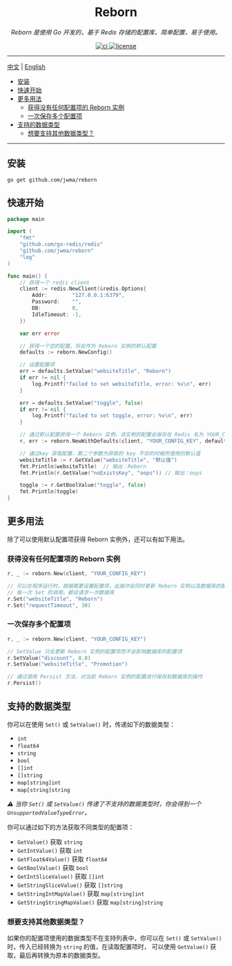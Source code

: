<h1 align="center">
  <br>Reborn<br>
</h1>

<p align="center"><em>Reborn 是使用 Go 开发的，基于 Redis 存储的配置库，简单配置，易于使用。</em></p>
<p align="center">
  <a href="https://github.com/jwma/reborn/workflows/Go/badge.svg?branch=master" target="_blank">
    <img src="https://github.com/jwma/reborn/workflows/Go/badge.svg?branch=master" alt="ci">
  </a>
  <a href="https://img.shields.io/github/license/mashape/apistatus.svg" target="_blank">
      <img src="https://img.shields.io/github/license/mashape/apistatus.svg" alt="license">
  </a>
</p>

---

[中文](README.zh_cn.md "中文") | [English](README.md "English")

* [安装](#安装)
* [快速开始](#快速开始)
* [更多用法](#更多用法)
    * [获得没有任何配置项的 Reborn 实例](#获得没有任何配置项的-reborn-实例)
    * [一次保存多个配置项](#一次保存多个配置项)
* [支持的数据类型](#支持的数据类型)
    * [想要支持其他数据类型？](#想要支持其他数据类型)

---

## 安装
```console
go get github.com/jwma/reborn
```

## 快速开始

```go
package main

import (
	"fmt"
	"github.com/go-redis/redis"
	"github.com/jwma/reborn"
	"log"
)

func main() {
	// 获得一个 redis client
	client := redis.NewClient(&redis.Options{
		Addr:        "127.0.0.1:6379",
		Password:    "",
		DB:          0,
		IdleTimeout: -1,
	})

	var err error

	// 获得一个空的配置，将会作为 Reborn 实例的默认配置
	defaults := reborn.NewConfig()

	// 设置配置项
	err = defaults.SetValue("websiteTitle", "Reborn")
	if err != nil {
		log.Printf("failed to set websiteTitle, error: %v\n", err)
	}

	err = defaults.SetValue("toggle", false)
	if err != nil {
		log.Printf("failed to set toggle, error: %v\n", err)
	}

	// 通过默认配置获得一个 Reborn 实例，该实例的配置会保存在 Redis 名为 YOUR_CONFIG_KEY 的 Hash 中
	r, err := reborn.NewWithDefaults(client, "YOUR_CONFIG_KEY", defaults)

	// 通过key 获取配置，第二个参数为获取的 key 不存的时候所使用的默认值
	websiteTitle := r.GetValue("websiteTitle", "默认值")
	fmt.Println(websiteTitle)  // 输出：Reborn
	fmt.Println(r.GetValue("noExistsKey", "oops")) // 输出：oops

	toggle := r.GetBoolValue("toggle", false)
	fmt.Println(toggle)
}
```

## 更多用法

除了可以使用默认配置项获得 Reborn 实例外，还可以有如下用法。

### 获得没有任何配置项的 Reborn 实例

```go
r, _ := reborn.New(client, "YOUR_CONFIG_KEY")

// 可以在程序运行时，根据需要设置配置项，此操作会同时更新 Reborn 实例以及数据库的配置项
// 每一次 Set 的调用，都会请求一次数据库
r.Set("websiteTitle", "Reborn")
r.Set("requestTimeout", 30)
```

### 一次保存多个配置项

```go
r, _ := reborn.New(client, "YOUR_CONFIG_KEY")

// SetValue 只会更新 Reborn 实例的配置项而不会影响数据库的配置项
r.SetValue("discount", 8.8)
r.SetValue("websiteTitle", "Promotion")

// 通过调用 Persist 方法，对当前 Reborn 实例的配置进行保存到数据库的操作
r.Persist()
```

## 支持的数据类型

你可以在使用 `Set()` 或 `SetValue()` 时，传递如下的数据类型：
- `int`
- `float64`
- `string`
- `bool`
- `[]int`
- `[]string`
- `map[string]int`
- `map[string]string`

_⚠️ 当你 `Set()` 或 `SetValue()` 传递了不支持的数据类型时，你会得到一个 `UnsupportedValueTypeError`。_

你可以通过如下的方法获取不同类型的配置项：
- `GetValue()` 获取 `string`
- `GetIntValue()` 获取 `int`
- `GetFloat64Value()` 获取 `float64`
- `GetBoolValue()` 获取  `bool`
- `GetIntSliceValue()` 获取 `[]int`
- `GetStringSliceValue()` 获取 `[]string`
- `GetStringIntMapValue()` 获取 `map[string]int`
- `GetStringStringMapValue()` 获取 `map[string]string`

### 想要支持其他数据类型？
如果你的配置项使用的数据类型不在支持列表中，你可以在 `Set()` 或 `SetValue()` 时，传入已经转换为 `string` 的值，在读取配置项时，
可以使用 `GetValue()` 获取，最后再转换为原本的数据类型。
